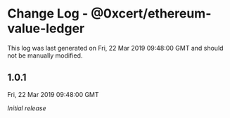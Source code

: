 # Change Log - @0xcert/ethereum-value-ledger

This log was last generated on Fri, 22 Mar 2019 09:48:00 GMT and should not be manually modified.

## 1.0.1
Fri, 22 Mar 2019 09:48:00 GMT

*Initial release*

